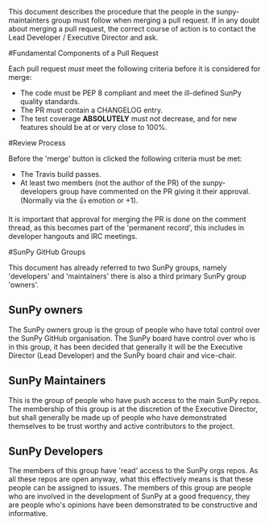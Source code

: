 This document describes the procedure that the people in the sunpy-maintainters group must follow when merging a pull request. If in any doubt about merging a pull request, the correct course of action is to contact the Lead Developer / Executive Director and ask.

#Fundamental Components of a Pull Request

Each pull request *must* meet the following criteria before it is considered for merge:

* The code must be PEP 8 compliant and meet the ill-defined SunPy quality standards.
* The PR must contain a CHANGELOG entry.
* The test coverage **ABSOLUTELY** must not decrease, and for new features should be at or very close to 100%. 

#Review Process

Before the 'merge' button is clicked the following criteria must be met:

* The Travis build passes.
* At least two members (not the author of the PR) of the sunpy-developers group have commented on the PR giving it their approval. (Normally via the :+1: emotion or +1).

It is important that approval for merging the PR is done on the comment thread, as this becomes part of the 'permanent record', this includes in developer hangouts and IRC meetings.

#SunPy GitHub Groups

This document has already referred to two SunPy groups, namely 'developers' and 'maintainers' there is also a third primary SunPy group 'owners'.

## SunPy owners
The SunPy owners group is the group of people who have total control over the SunPy GitHub organisation. The SunPy board have control over who is in this group, it has been decided that generally it will be the Executive Director (Lead Developer) and the SunPy board chair and vice-chair.

## SunPy Maintainers
This is the group of people who have push access to the main SunPy repos. The membership of this group is at the discretion of the Executive Director, but shall generally be made up of people who have demonstrated themselves to be trust worthy and active contributors to the project.

## SunPy Developers
The members of this group have 'read' access to the SunPy orgs repos. As all these repos are open anyway, what this effectively means is that these people can be assigned to issues. The members of this group are people who are involved in the development of SunPy at a good frequency, they are people who's opinions have been demonstrated to be constructive and informative.